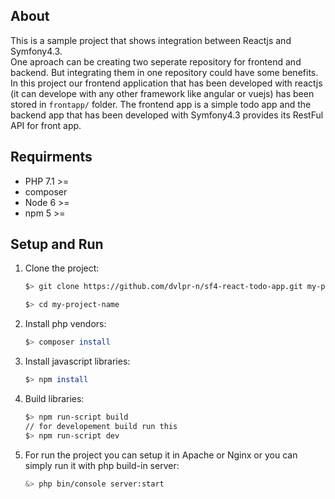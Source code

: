 ## About
This is a sample project that shows integration between Reactjs and Symfony4.3.  
One aproach can be creating two seperate repository for frontend and backend. But integrating them in one repository could have some benefits.  
In this project our frontend application that has been developed with reactjs (it can develope with any other framework like angular or vuejs) has been stored in `frontapp/` folder. The frontend app is a simple todo app and the backend app that has been developed with Symfony4.3 provides its RestFul API for front app.  

## Requirments
- PHP 7.1 >= 
- composer
- Node 6 >=
- npm 5 >=

## Setup and Run
1. Clone the project:
    ```bash
    $> git clone https://github.com/dvlpr-n/sf4-react-todo-app.git my-project-name

    $> cd my-project-name
    ```
1. Install php vendors:
    ```bash
    $> composer install
    ```

1. Install javascript libraries:
    ```bash
    $> npm install
    ```

1. Build libraries:
    ```bash
    $> npm run-script build
    // for developement build run this
    $> npm run-script dev
    ```
1. For run the project you can setup it in Apache or Nginx or you can simply run it with php build-in server:
    ```bash
    &> php bin/console server:start
    ```
